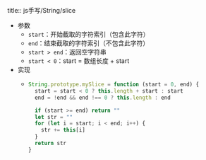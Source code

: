 title:: js手写/String/slice

- 参数
	- `start`：开始截取的字符索引（包含此字符）
	- `end`：结束截取的字符索引（不包含此字符）
	- `start > end`：返回空字符串
	- `start < 0`：start = 数组长度 + start
- 实现
	- ```js
	  String.prototype.mySlice = function (start = 0, end) {
	    start = start < 0 ? this.length + start : start
	    end = !end && end !== 0 ? this.length : end
	  
	    if (start >= end) return ""
	    let str = ""
	    for (let i = start; i < end; i++) {
	      str += this[i]
	    }
	    return str
	  }
	  ```